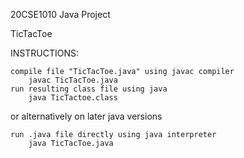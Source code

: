 20CSE1010 Java Project

TicTacToe

INSTRUCTIONS:

    compile file "TicTacToe.java" using javac compiler
        javac TicTacToe.java
    run resulting class file using java
        java TicTactoe.class

or alternatively on later java versions

    run .java file directly using java interpreter
        java TicTacToe.java
